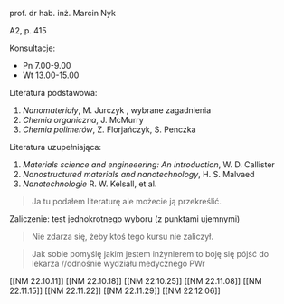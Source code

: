 prof. dr hab. inż. Marcin Nyk

A2, p. 415

Konsultacje:

* Pn 7.00-9.00
* Wt 13.00-15.00

Literatura podstawowa:

1. *Nanomateriały*, M. Jurczyk , wybrane zagadnienia
2. *Chemia organiczna*, J. McMurry
3. *Chemia polimerów*, Z. Florjańczyk, S. Penczka

Literatura uzupełniająca:

1. *Materials science and engineeering: An introduction*, W. D. Callister
2. *Nanostructured materials and nanotechnology*, H. S. Malvaed
3. *Nanotechnologie* R. W. Kelsall, et al.

> Ja tu podałem literaturę ale możecie ją przekreślić.

Zaliczenie: test jednokrotnego wyboru (z punktami ujemnymi)

> Nie zdarza się, żeby ktoś tego kursu nie zaliczył.

> Jak sobie pomyślę jakim jestem inżynierem to boję się pójść do lekarza //odnośnie wydziału medycznego PWr

[[NM 22.10.11]]
[[NM 22.10.18]]
[[NM 22.10.25]]
[[NM 22.11.08]]
[[NM 22.11.15]]
[[NM 22.11.22]]
[[NM 22.11.29]]
[[NM 22.12.06]]




